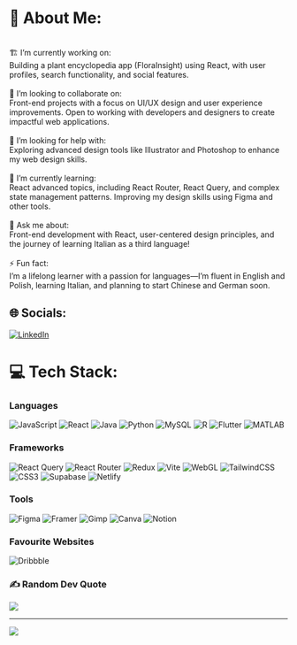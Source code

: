# 💫 About Me:
<br>🏗 I’m currently working on:<br>Building a plant encyclopedia app (FloraInsight) using React, with user profiles, search functionality, and social features.<br><br>👥 I’m looking to collaborate on:<br>Front-end projects with a focus on UI/UX design and user experience improvements. Open to working with developers and designers to create impactful web applications.<br><br>🤲 I’m looking for help with:<br>Exploring advanced design tools like Illustrator and Photoshop to enhance my web design skills.<br><br>🌱 I’m currently learning:<br>React advanced topics, including React Router, React Query, and complex state management patterns. Improving my design skills using Figma and other tools.<br><br>💬 Ask me about:<br>Front-end development with React, user-centered design principles, and the journey of learning Italian as a third language!<br><br>⚡ Fun fact:<br>I’m a lifelong learner with a passion for languages—I’m fluent in English and Polish, learning Italian, and planning to start Chinese and German soon.


## 🌐 Socials:
[![LinkedIn](https://img.shields.io/badge/LinkedIn-%230077B5.svg?logo=linkedin&logoColor=white)](https://linkedin.com/in/karol-lubicz-gruzewski-557a0522b) 

# 💻 Tech Stack:

### Languages
![JavaScript](https://img.shields.io/badge/javascript-%23323330.svg?style=for-the-badge&logo=javascript&logoColor=%23F7DF1E) 
![React](https://img.shields.io/badge/react-%2320232a.svg?style=for-the-badge&logo=react&logoColor=%2361DAFB)
![Java](https://img.shields.io/badge/java-%23ED8B00.svg?style=for-the-badge&logo=openjdk&logoColor=white) 
![Python](https://img.shields.io/badge/python-3670A0?style=for-the-badge&logo=python&logoColor=ffdd54) 
![MySQL](https://img.shields.io/badge/mysql-4479A1.svg?style=for-the-badge&logo=mysql&logoColor=white)
![R](https://img.shields.io/badge/r-%23276DC3.svg?style=for-the-badge&logo=r&logoColor=white) 
![Flutter](https://img.shields.io/badge/Flutter-%2302569B.svg?style=for-the-badge&logo=Flutter&logoColor=white) 
![MATLAB](https://img.shields.io/badge/Matplotlib-%23ffffff.svg?style=for-the-badge&logo=Matplotlib&logoColor=black) 

### Frameworks
![React Query](https://img.shields.io/badge/-React%20Query-FF4154?style=for-the-badge&logo=react%20query&logoColor=white) 
![React Router](https://img.shields.io/badge/React_Router-CA4245?style=for-the-badge&logo=react-router&logoColor=white) 
![Redux](https://img.shields.io/badge/redux-%23593d88.svg?style=for-the-badge&logo=redux&logoColor=white) 
![Vite](https://img.shields.io/badge/vite-%23646CFF.svg?style=for-the-badge&logo=vite&logoColor=white) 
![WebGL](https://img.shields.io/badge/WebGL-990000?logo=webgl&logoColor=white&style=for-the-badge) 
![TailwindCSS](https://img.shields.io/badge/tailwindcss-%2338B2AC.svg?style=for-the-badge&logo=tailwind-css&logoColor=white) 
![CSS3](https://img.shields.io/badge/css3-%231572B6.svg?style=for-the-badge&logo=css3&logoColor=white) 
![Supabase](https://img.shields.io/badge/Supabase-3ECF8E?style=for-the-badge&logo=supabase&logoColor=white) 
![Netlify](https://img.shields.io/badge/netlify-%23000000.svg?style=for-the-badge&logo=netlify&logoColor=#00C7B7) 

### Tools
![Figma](https://img.shields.io/badge/figma-%23F24E1E.svg?style=for-the-badge&logo=figma&logoColor=white)
![Framer](https://img.shields.io/badge/Framer-black?style=for-the-badge&logo=framer&logoColor=blue)
![Gimp](https://img.shields.io/badge/Gimp-657D8B?style=for-the-badge&logo=gimp&logoColor=FFFFFF) 
![Canva](https://img.shields.io/badge/Canva-%2300C4CC.svg?style=for-the-badge&logo=Canva&logoColor=white) 
![Notion](https://img.shields.io/badge/Notion-%23000000.svg?style=for-the-badge&logo=notion&logoColor=white)

### Favourite Websites
![Dribbble](https://img.shields.io/badge/Dribbble-EA4C89?style=for-the-badge&logo=dribbble&logoColor=white) 

### ✍️ Random Dev Quote
![](https://quotes-github-readme.vercel.app/api?type=horizontal&theme=radical)

---
[![](https://visitcount.itsvg.in/api?id=Kvrolix&icon=3&color=0)](https://visitcount.itsvg.in)

<!-- Proudly created with GPRM ( https://gprm.itsvg.in ) -->
